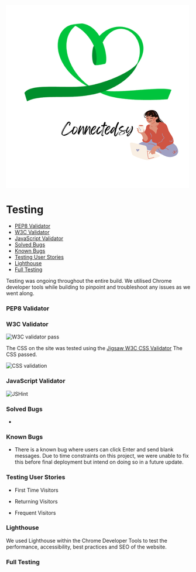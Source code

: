 # 

![Logo](/static/images/logo.png)

# Testing

  * [PEP8 Validator]()
  * [W3C Validator]()
  * [JavaScript Validator]()
  * [Solved Bugs]()
  * [Known Bugs]()
  * [Testing User Stories]()
  * [Lighthouse]()
  * [Full Testing]()

Testing was ongoing throughout the entire build. We utilised Chrome developer tools while building to pinpoint and troubleshoot any issues as we went along.

### PEP8 Validator

### W3C Validator

![W3C validator pass]()

The CSS on the site was tested using the [Jigsaw W3C CSS Validator]() The CSS passed.

![CSS validation]()

### JavaScript Validator

![JSHint]()

### Solved Bugs

* 


### Known Bugs

* There is a known bug where users can click Enter and send blank messages. Due to time constraints on this project, we were unable to fix this before final deployment but intend on doing so in a future update.

### Testing User Stories

* First Time Visitors


* Returning Visitors


* Frequent Visitors


### Lighthouse

We used Lighthouse within the Chrome Developer Tools to test the performance, accessibility, best practices and SEO of the website.

### Full Testing